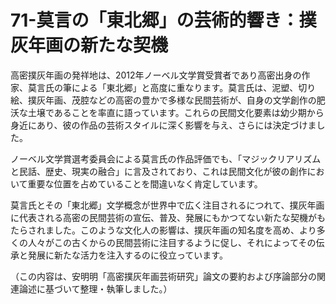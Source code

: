 # 71-莫言の「東北郷」の芸術的響き：撲灰年画の新たな契機

高密撲灰年画の発祥地は、2012年ノーベル文学賞受賞者であり高密出身の作家、莫言氏の筆による「東北郷」と高度に重なります。莫言氏は、泥塑、切り絵、撲灰年画、茂腔などの高密の豊かで多様な民間芸術が、自身の文学創作の肥沃な土壌であることを率直に語っています。これらの民間文化要素は幼少期から身近にあり、彼の作品の芸術スタイルに深く影響を与え、さらには決定づけました。

ノーベル文学賞選考委員会による莫言氏の作品評価でも、「マジックリアリズムと民話、歴史、現実の融合」に言及されており、これは民間文化が彼の創作において重要な位置を占めていることを間違いなく肯定しています。

莫言氏とその「東北郷」文学概念が世界中で広く注目されるにつれて、撲灰年画に代表される高密の民間芸術の宣伝、普及、発展にもかつてない新たな契機がもたらされました。このような文化人の影響は、撲灰年画の知名度を高め、より多くの人々がこの古くからの民間芸術に注目するように促し、それによってその伝承と発展に新たな活力を注入するのに役立っています。

（この内容は、安明明「高密撲灰年画芸術研究」論文の要約および序論部分の関連論述に基づいて整理・執筆しました。）
